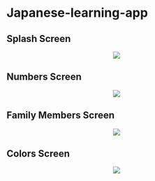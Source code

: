 # Japanese-learning-app

## Splash Screen
<p align="center">
<img src= "https://lh3.googleusercontent.com/WJqQl2XVWl4nGO7yRQB3BZGEltf9OE-S2mXOPAF-kYvA8RMdVoXGNWBKJ16trzUN5m6uFEaB9X2xfF2bR8MazEusC1MRCW0MAVnxgyq_hDEKL_7qeA2eGvgLaQLoYC1rZnHiVmB2eQ=w2400" />
</p>

## Numbers Screen
<p align="center">  
<img src= "https://lh3.googleusercontent.com/rqGQ15j114E4YvBJQAl98n4Y5eHigAOHmjWaz4bZyMK8L_qLP2EirbHQfNQRPCWGvdyJWkbubwfyTL_O8qelphwRzdVR77XZ8K7vFYMFfq-QKkNEoTi1LhmtgDzDzAdHjgpw8_XGrA=w2400" />
</p>

## Family Members Screen
<p align="center">  
<img src= "https://lh3.googleusercontent.com/h4NpBZWDMkhByONRA4qDLVLnhLlokBsZABYGtfcfC8qv2Xg_2S9gAyTRsFLPALWdVHTjvhRGohHeYow0O7pkJLUDMLLqAP8h4yxBCeESh2dxAw5hYlDP9cKn9zYd8LfBW0zvm14vwA=w2400" />
</p>

## Colors Screen
<p align="center">  
<img src= "https://lh3.googleusercontent.com/x_yGr8lLUFKWs9Fh5Eo5Sa0ERtNkKvXhXKiqb6bcxt6gfDthu2Ufl29zutbr5DNdbNovckjygR7jUj8pARBl1fswcmBC0PiveJuXEQ8QQrglgyGCgFDnweuFTv_h2qRCOcD9hCgZhQ=w2400" />
</p>  
